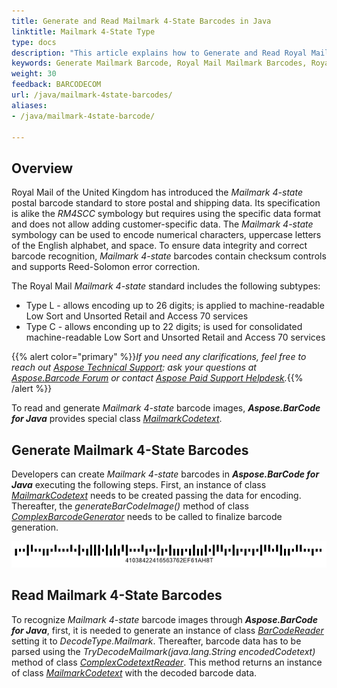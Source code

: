 ```yaml
---
title: Generate and Read Mailmark 4-State Barcodes in Java
linktitle: Mailmark 4-State Type
type: docs
description: "This article explains how to Generate and Read Royal Mail Mailmark 4-State Barcodes using Aspose.BarCode for Java"
keywords: Generate Mailmark Barcode, Royal Mail Mailmark Barcodes, Royal Mail Barcode, Aspose.BarCode, Generate Barcode Java
weight: 30
feedback: BARCODECOM
url: /java/mailmark-4state-barcodes/
aliases:
- /java/mailmark-4state-barcode/

---
```


## **Overview**
Royal Mail of the United Kingdom has introduced the *Mailmark 4-state* postal barcode standard to store postal and shipping data. Its specification is alike the *RM4SCC* symbology but requires using the specific data format and does not allow adding customer-specific data. The *Mailmark 4-state* symbology can be used to encode numerical characters, uppercase letters of the English alphabet, and space. To ensure data integrity and correct barcode recognition, *Mailmark 4-state* barcodes contain checksum controls and supports Reed-Solomon error correction.  
  
The Royal Mail *Mailmark 4-state* standard includes the following subtypes:
- Type L - allows encoding up to 26 digits; is applied to machine-readable Low Sort and Unsorted Retail and Access 70 services
- Type C - allows enconding up to 22 digits; is used for consolidated machine-readable Low Sort and Unsorted Retail and Access 70 services

{{% alert color="primary" %}}*If you need any clarifications, feel free to reach out [Aspose Technical Support](/barcode/java/technical-support/): ask your questions at [Aspose.Barcode Forum](https://forum.aspose.com/c/barcode/13) or contact [Aspose Paid Support Helpdesk](https://helpdesk.aspose.com/).*{{% /alert %}}
  
To read and generate *Mailmark 4-state* barcode images, ***Aspose.BarCode for Java*** provides special class [*MailmarkCodetext*](https://reference.aspose.com/barcode/java/com.aspose.barcode.complexbarcode/MailmarkCodetext).

## **Generate Mailmark 4-State Barcodes**
Developers can create *Mailmark 4-state* barcodes in ***Aspose.BarCode for Java*** executing the following steps. First, an instance of class [*MailmarkCodetext*](https://reference.aspose.com/barcode/java/com.aspose.barcode.complexbarcode/MailmarkCodetext) needs to be created passing the data for encoding. Thereafter, the *generateBarCodeImage()* method of class [*ComplexBarcodeGenerator*](https://reference.aspose.com/barcode/java/com.aspose.barcode.complexbarcode/ComplexBarcodeGenerator) needs to be called to finalize barcode generation.    
  
<p align="center"><img src="mailmark4state.png"></p>
  
<!--The following code sample shows how to create *Mailmark 4-state* barcode images.
  
{{< highlight csharp>}}
//create Mailmark 4-State Barcode
MailmarkCodetext mailmarkCode = new MailmarkCodetext();
mailmarkCode.Format = 4;
mailmarkCode.VersionID = 1;
mailmarkCode.Class = "0";
mailmarkCode.SupplychainID = 384224;
mailmarkCode.ItemID = 16563762;
mailmarkCode.DestinationPostCodePlusDPS = "EF61AH8T ";

//encode Mailmark 4-State Barcode
ComplexBarcodeGenerator generator = new ComplexBarcodeGenerator(mailmarkCode);
generator.Parameters.Barcode.XDimension.Pixels = 4;
generator.Save($"{path}Mailmark4State.png");
{{< /highlight >}}-->


## **Read Mailmark 4-State Barcodes**
To recognize *Mailmark 4-state* barcode images through ***Aspose.BarCode for Java***, first, it is needed to generate an instance of class [*BarCodeReader*](https://reference.aspose.com/barcode/java/com.aspose.barcode.barcoderecognition/BarCodeReader) setting it to *DecodeType.Mailmark*. Thereafter, barcode data has to be parsed using the *TryDecodeMailmark(java.lang.String encodedCodetext)* method of class [*ComplexCodetextReader*](https://reference.aspose.com/barcode/java/com.aspose.barcode.complexbarcode/ComplexCodetextReader). This method returns an instance of class [*MailmarkCodetext*](https://reference.aspose.com/barcode/java/com.aspose.barcode.complexbarcode/MailmarkCodetext) with the decoded barcode data.  
  
<!--The following code sample explains how to decode *Mailmark 4-state* barcode images.
  
{{< highlight csharp>}}
//create Mailmark 4-State Barcode
MailmarkCodetext mailmarkCode = new MailmarkCodetext();
mailmarkCode.Format = 4;
mailmarkCode.VersionID = 1;
mailmarkCode.Class = "0";
mailmarkCode.SupplychainID = 384224;
mailmarkCode.ItemID = 16563762;
mailmarkCode.DestinationPostCodePlusDPS = "EF61AH8T ";

//encode Mailmark 4-State Barcode
ComplexBarcodeGenerator generator = new ComplexBarcodeGenerator(mailmarkCode);
generator.Parameters.Barcode.XDimension.Pixels = 4;
generator.Save($"{path}Mailmark4State.png");
{{< /highlight >}}-->